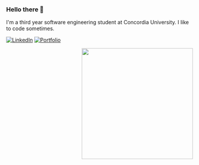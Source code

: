### Hello there 👋

<!--
**KhaledOwaida/KhaledOwaida** is a ✨ _special_ ✨ repository because its `README.md` (this file) appears on your GitHub profile.

Here are some ideas to get you started:

- 🔭 I’m currently working on ...
- 🌱 I’m currently learning ...
- 👯 I’m looking to collaborate on ...
- 🤔 I’m looking for help with ...
- 💬 Ask me about ...
- 📫 How to reach me: ...
- 😄 Pronouns: ...
- ⚡ Fun fact: ...
-->

<div>
  <p>I'm a third year software engineering student at Concordia University. I like to code sometimes.</p>
  
  [![LinkedIn](https://img.shields.io/badge/LinkedIn-blue?style=for-the-badge&logo=linkedin&labelColor=blue)](https://www.linkedin.com/in/khaledowaida/)
[![Portfolio](https://img.shields.io/badge/My%20Portfolio-forestgreen?style=for-the-badge)](https://www.your-portfolio-url.com)
  
<img width="300" align="right" src="https://github.com/KhaledOwaida/KhaledOwaida/assets/78267871/f2ce1fde-43ac-45e8-a2a3-4643ae442aee">
</div>
